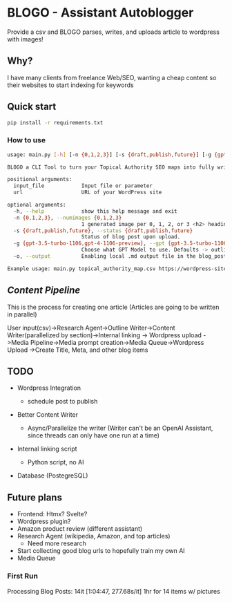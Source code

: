 # BLOGO - Assistant Autoblogger
Provide a csv and BLOGO parses, writes, and uploads article to wordpress with images!

## Why?
I have many clients from freelance Web/SEO, wanting a cheap content so their websites to start indexing for keywords

## Quick start
```bash
pip install -r requirements.txt
```
### How to use
```bash
usage: main.py [-h] [-n {0,1,2,3}] [-s {draft,publish,future}] [-g {gpt-3.5-turbo-1106,gpt-4-1106-preview}] [-o] input_file url

BLOGO a CLI Tool to turn your Topical Authority SEO maps into fully written articles that are uploaded to your site

positional arguments:
  input_file            Input file or parameter
  url                   URL of your WordPress site

optional arguments:
  -h, --help            show this help message and exit
  -n {0,1,2,3}, --numimages {0,1,2,3}
                        1 generated image per 0, 1, 2, or 3 <h2> headings.
  -s {draft,publish,future}, --status {draft,publish,future}
                        Status of blog post upon upload.
  -g {gpt-3.5-turbo-1106,gpt-4-1106-preview}, --gpt {gpt-3.5-turbo-1106,gpt-4-1106-preview}
                        Choose what GPT Model to use. Defaults -> outline=gpt-4-1106-preview and content_writer=gpt-3.5-turbo-1106
  -o, --output          Enabling local .md output file in the blog_posts dir

Example usage: main.py topical_authority_map.csv https://wordpress-site.com
```

## *Content Pipeline*
This is the process for creating one article (Articles are going to be written in parallel)

User input(csv)->Research Agent->Outline Writer->Content Writer(parallelized by section)->Internal linking -> Wordpress upload
               ->Media Pipeline->Media prompt creation->Media Queue->Wordpress Upload
               ->Create Title, Meta, and other blog items
                
## TODO

- Wordpress Integration
    - schedule post to publish

- Better Content Writer
    - Async/Parallelize the writer (Writer can't be an OpenAI Assistant, since threads can only have one run at a time)

- Internal linking script
    - Python script, no AI

- Database (PostegreSQL)

## Future plans
- Frontend: Htmx? Svelte?
- Wordpress plugin?
- Amazon product review (different assistant)
- Research Agent (wikipedia, Amazon, and top articles)
    - Need more research
- Start collecting good blog urls to hopefully train my own AI
- Media Queue
 
### First Run
Processing Blog Posts: 14it [1:04:47, 277.68s/it] 1hr for 14 items w/ pictures
